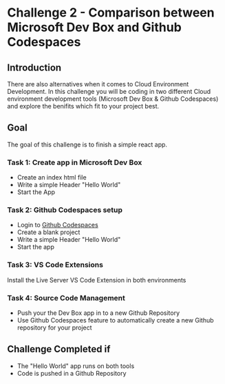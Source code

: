 # Challenge 2 - Comparison between Microsoft Dev Box and Github Codespaces

## Introduction

There are also alternatives when it comes to Cloud Environment Development. 
In this challenge you will be coding in two different Cloud environment development tools (Microsoft Dev Box & Github Codespaces)
and explore the benifits which fit to your project best.

## Goal 

The goal of this challenge is to finish a simple react app.

### Task 1: Create app in Microsoft Dev Box

- Create an index html file
- Write a simple Header "Hello World"
- Start the App 

### Task 2: Github Codespaces setup

- Login to [Github Codespaces](https://github.com/features/codespaces)
- Create a blank project
- Write a simple Header "Hello World"
- Start the app

### Task 3: VS Code Extensions

Install the Live Server VS Code Extension in both environments

### Task 4: Source Code Management

- Push your the Dev Box app in to a new Github Repository
- Use Github Codespaces feature to automatically create a new Github repository for your project

## Challenge Completed if

- The "Hello World" app runs on both tools
- Code is pushed in a Github Repository
